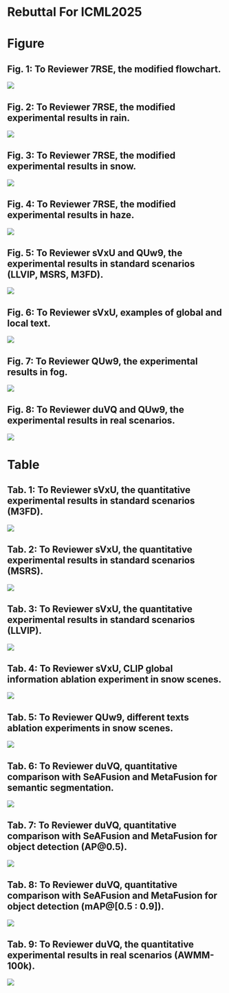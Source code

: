 # Rebuttal For ICML2025 

<h1>Figure</h1>
<h2 id='figures'> Fig. 1: To Reviewer 7RSE, the modified flowchart.</h2>
<img src="figures/1_00.jpg">

<h2 id='figures'> Fig. 2: To Reviewer 7RSE, the modified experimental results in rain.</h2>
<img src="figures/2_00.jpg">

<h2 id='figures'> Fig. 3: To Reviewer 7RSE, the modified experimental results in snow.</h2>
<img src="figures/3_00.jpg">

<h2 id='figures'> Fig. 4: To Reviewer 7RSE, the modified experimental results in haze.</h2>
<img src="figures/4_00.jpg">

<h2 id='figures'> Fig. 5: To Reviewer sVxU and QUw9, the experimental results in standard scenarios (LLVIP, MSRS, M3FD).</h2>
<img src="figures/5_00.jpg">

<h2 id='figures'>Fig. 6: To Reviewer sVxU, examples of global and local text.</h2>
<img src="figures/6_00.jpg">

<h2 id='figures'> Fig. 7: To Reviewer QUw9, the experimental results in fog.</h2>
<img src="figures/7_00.jpg">

<h2 id='figures'> Fig. 8: To Reviewer duVQ and QUw9, the experimental results in real scenarios.</h2>
<img src="figures/8_00.jpg">

<h1>Table</h1>
<h2 id='tables'> Tab. 1: To Reviewer sVxU, the quantitative experimental results in standard scenarios (M3FD).</h2>
<img src="tables/M3FD.png">

<h2 id='tables'> Tab. 2: To Reviewer sVxU, the quantitative experimental results in standard scenarios (MSRS).</h2>
<img src="tables/MSRS.png">

<h2 id='tables'> Tab. 3: To Reviewer sVxU, the quantitative experimental results in standard scenarios (LLVIP).</h2>
<img src="tables/LLVIP.png">

<h2 id='tables'> Tab. 4: To Reviewer sVxU, CLIP global information ablation experiment in snow scenes.</h2>
<img src="tables/2.png">

<h2 id='tables'> Tab. 5: To Reviewer QUw9, different texts ablation experiments in snow scenes.</h2>
<img src="tables/1.png">

<h2 id='tables'> Tab. 6: To Reviewer duVQ, quantitative comparison with SeAFusion and MetaFusion for semantic segmentation.</h2>
<img src="tables/7.png">

<h2 id='tables'> Tab. 7: To Reviewer duVQ, quantitative comparison with SeAFusion and MetaFusion for object detection (AP@0.5).</h2>
<img src="tables/5.png">

<h2 id='tables'> Tab. 8: To Reviewer duVQ, quantitative comparison with SeAFusion and MetaFusion for object detection (mAP@[0.5 : 0.9]).</h2>
<img src="tables/6.png">


<h2 id='tables'> Tab. 9: To Reviewer duVQ, the quantitative experimental results in real scenarios (AWMM-100k).</h2>
<img src="tables/8.png">






